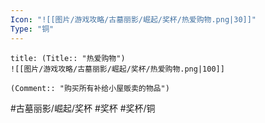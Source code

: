 ```yaml
---
Icon: "![[图片/游戏攻略/古墓丽影/崛起/奖杯/热爱购物.png|30]]"
Type: "铜"
---
```

```ad-common-bronze-trophy
title: (Title:: "热爱购物")
![[图片/游戏攻略/古墓丽影/崛起/奖杯/热爱购物.png|100]]

(Comment:: "购买所有补给小屋贩卖的物品")
```

#古墓丽影/崛起/奖杯 #奖杯 #奖杯/铜
